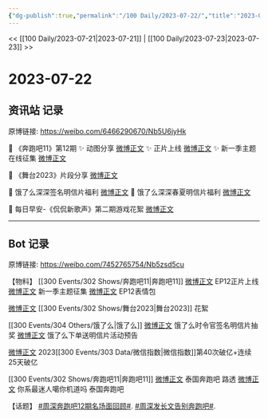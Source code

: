 ```yaml
---
{"dg-publish":true,"permalink":"/100 Daily/2023-07-22/","title":"2023-07-22","created":"2023-07-23T20:11:46.720+08:00","updated":"2023-08-25T12:57:36.681+08:00"}
---
```



<< [[100 Daily/2023-07-21\|2023-07-21]] | [[100 Daily/2023-07-23\|2023-07-23]] >>

# 2023-07-22

## 资讯站 记录

原博链接: https://weibo.com/6466290670/Nb5U6jyHk

💫 《奔跑吧11》第12期
✨ 动图分享 [微博正文](https://weibo.com/6466290670/4926337766135349)
✨ 正片上线 [微博正文](https://weibo.com/6466290670/4926244140878534)
✨ 新一季主题在线征集 [微博正文](https://weibo.com/6466290670/4926307933095347)

💫 《舞台2023》片段分享 [微博正文](https://weibo.com/6466290670/4926275585837728)

💫 饿了么深深签名明信片福利 [微博正文](https://weibo.com/6466290670/4926285456080985)
💫 饿了么深深春夏明信片福利 [微博正文](https://weibo.com/6466290670/4926384960438722)

💫 每日早安-《侃侃新歌声》第二期游戏花絮 [微博正文](https://weibo.com/6466290670/4926225779001899)

---
## Bot 记录

原博链接: https://weibo.com/7452765754/Nb5zsd5cu

【物料】
[[300 Events/302 Shows/奔跑吧11\|奔跑吧11]]
[微博正文](https://weibo.com/5242381821/4926242501170713) EP12正片上线
[微博正文](https://weibo.com/5242381821/4926302904128632) 新一季主题征集
[微博正文](https://weibo.com/5242381821/4926333099185818) EP12表情包

[微博正文](https://weibo.com/7837775023/4926270846536720) [[300 Events/302 Shows/舞台2023\|舞台2023]] 花絮

[[300 Events/304 Others/饿了么\|饿了么]]
[微博正文](https://weibo.com/7756461320/4926272699893533) 饿了么时令官签名明信片抽奖
[微博正文](https://weibo.com/2606197387/4926380301881836) 饿了么下单送明信片活动预告

[微博正文](https://weibo.com/5637413637/4926294858404689) 2023[[300 Events/303 Data/微信指数\|微信指数]]第40次破亿+连续25天破亿

[[300 Events/302 Shows/奔跑吧11\|奔跑吧11]]
[微博正文](https://weibo.com/1901459883/4926374211490319) 泰国奔跑吧 路透
[微博正文](https://weibo.com/7724525486/4926416589692570) 你系最迷人噶你机道吗 泰国奔跑吧

【话题】
[#周深奔跑吧12期名场面回顾#](https://s.weibo.com/weibo?q=%23%E5%91%A8%E6%B7%B1%E5%A5%94%E8%B7%91%E5%90%A712%E6%9C%9F%E5%90%8D%E5%9C%BA%E9%9D%A2%E5%9B%9E%E9%A1%BE%23).
[#周深发长文告别奔跑吧#](https://s.weibo.com/weibo?q=%23%E5%91%A8%E6%B7%B1%E5%8F%91%E9%95%BF%E6%96%87%E5%91%8A%E5%88%AB%E5%A5%94%E8%B7%91%E5%90%A7%23).

